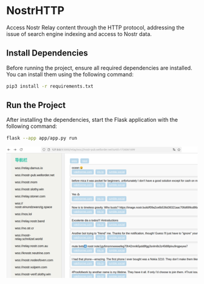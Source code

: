 # NostrHTTP
Access Nostr Relay content through the HTTP protocol, addressing the issue of search engine indexing and access to Nostr data.

## Install Dependencies
Before running the project, ensure all required dependencies are installed. You can install them using the following command:

```bash
pip3 install -r requirements.txt
```

## Run the Project
After installing the dependencies, start the Flask application with the following command:
```bash
flask --app app/app.py run
``` 

<img src="https://raw.githubusercontent.com/duozhutuan/nostrhttp/master/docs/examples.png" alt="drawing" />

